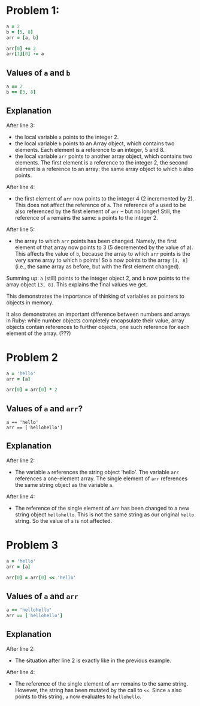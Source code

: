 # Problem 1:

```ruby
a = 2
b = [5, 8]
arr = [a, b]

arr[0] += 2
arr[1][0] -= a
```

## Values of `a` and `b`

```ruby
a == 2
b == [3, 8]
```

## Explanation

After line 3:
- the local variable `a` points to the integer 2.
- the local variable `b` points to an Array object, which contains two elements. Each element is a reference to an integer, 5 and 8.
- the local variable `arr` points to another array object, which contains two elements. The first element is a reference to the integer 2, the second element is a reference to an array: the same array object to which `b` also points.

After line 4:
- the first element of `arr` now points to the integer 4 (2 incremented by 2). This does not affect the reference of `a`. The reference of `a` used to be also referenced by the first element of `arr` – but no longer! Still, the reference of `a` remains the same: `a` points to the integer 2.

After line 5:
- the array to which `arr` points has been changed. Namely, the first element of that array now points to 3 (5 decremented by the value of a). This affects the value of `b`, because the array to which `arr` points is the very same array to which `b` points! So `b` now points to the array `[3, 8]` (i.e., the same array as before, but with the first element changed).

Summing up: `a` (still) points to the integer object 2, and `b` now points to the array object `[3, 8]`. This explains the final values we get.

This demonstrates the importance of thinking of variables as pointers to objects in memory.

It also demonstrates an important difference between numbers and arrays in Ruby: while number objects completely encapsulate their value, array objects contain references to further objects, one such reference for each element of the array. (???)

# Problem 2

```ruby
a = 'hello'
arr = [a]

arr[0] = arr[0] * 2
```

## Values of `a` and `arr`?

```
a == 'hello'
arr == ['hellohello']
```

## Explanation

After line 2:

- The variable `a` references the string object 'hello'. The variable `arr` references a one-element array. The single element of `arr` references the same string object as the variable `a`.

After line 4:

- The reference of the single element of `arr` has been changed to a new string object `hellohello`. This is not the same string as our original `hello` string. So the value of `a` is not affected.

# Problem 3

```ruby
a = 'hello'
arr = [a]

arr[0] = arr[0] << 'hello'
```

## Values of `a` and `arr`

```ruby
a == 'hellohello'
arr == ['hellohello']
```

## Explanation

After line 2:

- The situation after line 2 is exactly like in the previous example.

After line 4:

- The reference of the single element of `arr` remains to the same string. However, the string has been mutated by the call to `<<`. Since `a` also points to this string, `a` now evaluates to `hellohello`.
